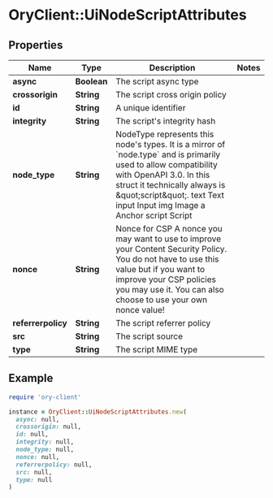 # OryClient::UiNodeScriptAttributes

## Properties

| Name | Type | Description | Notes |
| ---- | ---- | ----------- | ----- |
| **async** | **Boolean** | The script async type |  |
| **crossorigin** | **String** | The script cross origin policy |  |
| **id** | **String** | A unique identifier |  |
| **integrity** | **String** | The script&#39;s integrity hash |  |
| **node_type** | **String** | NodeType represents this node&#39;s types. It is a mirror of &#x60;node.type&#x60; and is primarily used to allow compatibility with OpenAPI 3.0. In this struct it technically always is \&quot;script\&quot;. text Text input Input img Image a Anchor script Script |  |
| **nonce** | **String** | Nonce for CSP  A nonce you may want to use to improve your Content Security Policy. You do not have to use this value but if you want to improve your CSP policies you may use it. You can also choose to use your own nonce value! |  |
| **referrerpolicy** | **String** | The script referrer policy |  |
| **src** | **String** | The script source |  |
| **type** | **String** | The script MIME type |  |

## Example

```ruby
require 'ory-client'

instance = OryClient::UiNodeScriptAttributes.new(
  async: null,
  crossorigin: null,
  id: null,
  integrity: null,
  node_type: null,
  nonce: null,
  referrerpolicy: null,
  src: null,
  type: null
)
```

